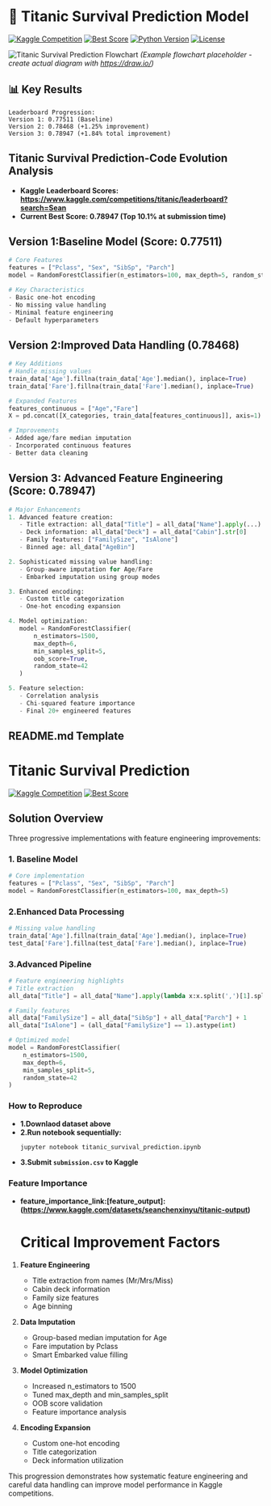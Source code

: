 # 🚢 Titanic Survival Prediction Model

[![Kaggle Competition](https://img.shields.io/badge/Kaggle-Compete-blue?logo=kaggle)](https://www.kaggle.com/competitions/titanic)
[![Best Score](https://img.shields.io/badge/Score-0.78947-brightgreen)](https://www.kaggle.com/yourusername)
[![Python Version](https://img.shields.io/badge/Python-3.9%2B-blue?logo=python)](https://www.python.org/)
[![License](https://img.shields.io/badge/License-MIT-green)](LICENSE)

![Titanic Survival Prediction Flowchart](https://via.placeholder.com/800x400.png/009688/ffffff?text=Data+Processing+Pipeline)
*(Example flowchart placeholder - create actual diagram with https://draw.io/)*

## 📊 Key Results
```text
Leaderboard Progression:
Version 1: 0.77511 (Baseline)
Version 2: 0.78468 (+1.25% improvement) 
Version 3: 0.78947 (+1.84% total improvement)
```



## Titanic Survival Prediction-Code Evolution Analysis

- **Kaggle Leaderboard Scores: https://www.kaggle.com/competitions/titanic/leaderboard?search=Sean**
-  **Current Best Score: 0.78947 (Top 10.1% at submission time)**

## Version 1:Baseline Model (Score: 0.77511)
```python
# Core Features
features = ["Pclass", "Sex", "SibSp", "Parch"]
model = RandomForestClassifier(n_estimators=100, max_depth=5, random_state=1)

# Key Characteristics
- Basic one-hot encoding
- No missing value handling
- Minimal feature engineering
- Default hyperparameters
```

## Version 2:Improved Data Handling (0.78468)
```python
# Key Additions
# Handle missing values
train_data['Age'].fillna(train_data['Age'].median(), inplace=True)
train_data['Fare'].fillna(train_data['Fare'].median(), inplace=True)

# Expanded Features
features_continuous = ["Age","Fare"]
X = pd.concat([X_categories, train_data[features_continuous]], axis=1)

# Improvements
- Added age/fare median imputation
- Incorporated continuous features
- Better data cleaning
```

## Version 3: Advanced Feature Engineering (Score: 0.78947)
```python
# Major Enhancements
1. Advanced feature creation:
   - Title extraction: all_data["Title"] = all_data["Name"].apply(...)
   - Deck information: all_data["Deck"] = all_data["Cabin"].str[0]
   - Family features: ["FamilySize", "IsAlone"]
   - Binned age: all_data["AgeBin"]

2. Sophisticated missing value handling:
   - Group-aware imputation for Age/Fare
   - Embarked imputation using group modes

3. Enhanced encoding:
   - Custom title categorization
   - One-hot encoding expansion

4. Model optimization:
   model = RandomForestClassifier(
       n_estimators=1500,
       max_depth=6,
       min_samples_split=5,
       oob_score=True,
       random_state=42
   )

5. Feature selection:
   - Correlation analysis
   - Chi-squared feature importance
   - Final 20+ engineered features
```


## README.md Template

# Titanic Survival Prediction

[![Kaggle Competition](https://img.shields.io/badge/Kaggle-Titanic_Competition-blue)](https://www.kaggle.com/competitions/titanic)
[![Best Score](https://img.shields.io/badge/Best_Score-0.78947-brightgreen)](https://www.kaggle.com/competitions/titanic/leaderboard)

## Solution Overview
Three progressive implementations with feature engineering improvements:

### 1. Baseline Model
```python
# Core implementation
features = ["Pclass", "Sex", "SibSp", "Parch"]
model = RandomForestClassifier(n_estimators=100, max_depth=5)
```

### 2.Enhanced Data Processing
```python
# Missing value handling
train_data['Age'].fillna(train_data['Age'].median(), inplace=True)
test_data['Fare'].fillna(test_data['Fare'].median(), inplace=True)
```

### 3.Advanced Pipeline
```python
# Feature engineering highlights
# Title extraction
all_data["Title"] = all_data["Name"].apply(lambda x:x.split(',')[1].split()[0])

# Family features
all_data["FamilySize"] = all_data["SibSp"] + all_data["Parch"] + 1
all_data["IsAlone"] = (all_data["FamilySize"] == 1).astype(int)

# Optimized model
model = RandomForestClassifier(
    n_estimators=1500,
    max_depth=6,
    min_samples_split=5,
    random_state=42
)
```

### How to Reproduce

- **1.Downlaod dataset above**
- **2.Run notebook sequentially:**
  ```bash
  jupyter notebook titanic_survival_prediction.ipynb
  ```
- **3.Submit ```submission.csv``` to Kaggle**


### Feature Importance
- **feature_importance_link:[feature_output]:(https://www.kaggle.com/datasets/seanchenxinyu/titanic-output)**
  # Critical Improvement Factors
1. **Feature Engineering**
   - Title extraction from names (Mr/Mrs/Miss)
   - Cabin deck information
   - Family size features
   - Age binning

2. **Data Imputation**
   - Group-based median imputation for Age
   - Fare imputation by Pclass
   - Smart Embarked value filling

3. **Model Optimization**
   - Increased n_estimators to 1500
   - Tuned max_depth and min_samples_split
   - OOB score validation
   - Feature importance analysis

4. **Encoding Expansion**
   - Custom one-hot encoding
   - Title categorization
   - Deck information utilization

This progression demonstrates how systematic feature engineering and careful data handling can improve model performance in Kaggle competitions.
